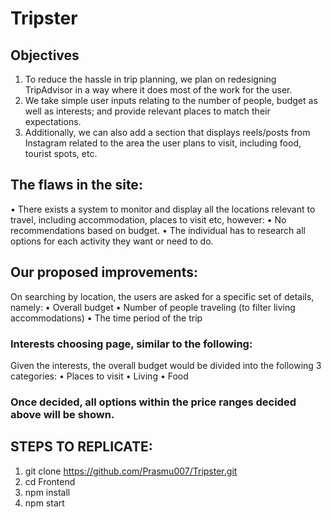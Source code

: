 # Tripster

## Objectives
1. To reduce the hassle in trip planning, we plan on redesigning TripAdvisor in a way where it does most
of the work for the user.
2. We take simple user inputs relating to the number of people, budget as well as interests; and provide
relevant places to match their expectations.
3. Additionally, we can also add a section that displays reels/posts from Instagram related to the area the
user plans to visit, including food, tourist spots, etc.

## The flaws in the site:
• There exists a system to monitor and display all the locations relevant to travel, including accommodation, places to
visit etc, however:
• No recommendations based on budget.
• The individual has to research all options for each activity they want or need to do.

## Our proposed improvements:
On searching by location, the users are asked for a specific set of details, namely:
• Overall budget
• Number of people traveling (to filter living accommodations)
• The time period of the trip

### Interests choosing page, similar to the following:
Given the interests, the overall budget would be divided into the following 3 categories:
• Places to visit
• Living
• Food

### Once decided, all options within the price ranges decided above will be shown.

## STEPS TO REPLICATE:

1. git clone https://github.com/Prasmu007/Tripster.git
2. cd Frontend
3. npm install
4. npm start